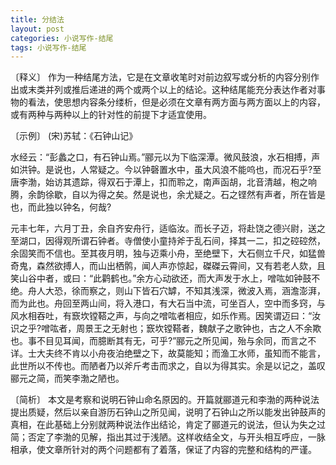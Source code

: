 ```yaml
---
title: 分结法
layout: post
categories: 小说写作-结尾
tags: 小说写作-结尾
---
```


〔释义〕 作为一种结尾方法，它是在文章收笔时对前边叙写或分析的内容分别作出或末类并列或推后递进的两个或两个以上的结论。这种结尾能充分表达作者对事物的看法，使思想内容条分缕析，但是必须在文章有两方面与两方面以上的内容，或有两种与两种以上的针对性的前提下才适宜使用。

〔示例〕 (宋)苏轼：《石钟山记》

水经云：“彭蠡之口，有石钟山焉。”郦元以为下临深潭。微风鼓浪，水石相搏，声如洪钟。是说也，人常疑之。今以钟磬置水中，虽大风浪不能呜也，而况石乎?至唐李渤，始访其遗踪，得双石于潭上，扣而聆之，南声函胡，北音清越，枹之响腾，余韵徐歇，自以为得之矣。然是说也，余尤疑之。石之铿然有声者，所在皆是也，而此独以钟名，何哉?

元丰七年，六月丁丑，余自齐安舟行，适临汝。而长子迈，将赴饶之德兴尉，送之至湖口，因得观所谓石钟者。寺僧使小童持斧于乱石间，择其一二，扣之硿硿然，余固笑而不信也。至其夜月明，独与迈乘小舟，至绝壁下，大石侧立千尺，如猛兽奇鬼，森然欲搏人，而山出栖鹘，闻人声亦惊起，磔磔云霄间，又有若老人欬，且笑山谷中者，或曰：“此鹳鹤也。”余方心动欲还，而大声发于水上，噌吰如钟鼓不绝。舟人大恐，徐而察之，则山下皆石穴罅，不知其浅深，微波入焉，涵澹澎湃，而为此也。舟回至两山间，将入港口，有大石当中流，可坐百人，空中而多窍，与风水相吞吐，有窾坎镗鞳之声，与向之噌吰者相应，如乐作焉。因笑谓迈曰：“汝识之乎?噌吰者，周景王之无射也；窾坎镗鞳者，魏献子之歌钟也，古之人不余欺也。事不目见耳闻，而臆断其有无，可乎?”郦元之所见闻，殆与余同，而言之不详。士大夫终不肯以小舟夜泊绝壁之下，故莫能知；而渔工水师，虽知而不能言，此世所以不传也。而陋者乃以斧斤考击而求之，自以为得其实。余是以记之，盖叹郦元之简，而笑李渤之陋也。

〔简析〕 本文是考察和说明石钟山命名原因的。开篇就郦道元和李渤的两种说法提出质疑，然后以亲自游历石钟山之所见闻，说明了石钟山之所以能发出钟鼓声的真相，在此基础上分别就两种说法作出结论，肯定了郦道元的说法，但认为失之过简；否定了李渤的见解，指出其过于浅陋。这样收结全文，与开头相互呼应，一脉相承，使文章所针对的两个问题都有了着落，保证了内容的完整和结构的严谨。 